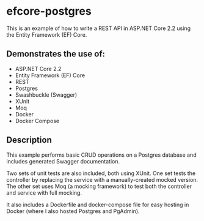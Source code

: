 # efcore-postgres

This is an example of how to write a REST API in ASP.NET Core 2.2 using the Entity Framework (EF) Core.

## Demonstrates the use of:

- ASP.NET Core 2.2
- Entity Framework (EF) Core
- REST
- Postgres
- Swashbuckle (Swagger)
- XUnit
- Moq
- Docker
- Docker Compose

## Description

This example performs basic CRUD operations on a Postgres database and includes generated Swagger documentation.

Two sets of unit tests are also included, both using XUnit.
One set tests the controller by replacing the service with a manually-created mocked version.
The other set uses Moq (a mocking framework) to test both the controller and service with full mocking.

It also includes a Dockerfile and docker-compose file for easy hosting in Docker (where I also hosted Postgres and PgAdmin).
